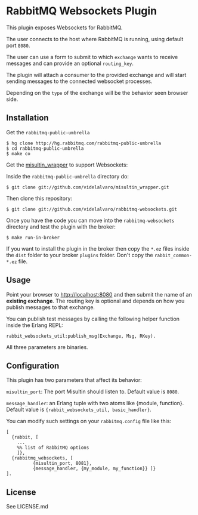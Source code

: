# RabbitMQ Websockets Plugin #

This plugin exposes Websockets for RabbitMQ.

The user connects to the host where RabbitMQ is running, using default port `8080`.

The user can use a form to submit to which `exchange` wants to receive messages and can provide an optional `routing_key`.

The plugin will attach a consumer to the provided exchange and will start sending messages to the connected websocket processes.

Depending on the `type` of the exchange will be the behavior seen browser side.

## Installation ##

Get the `rabbitmq-public-umbrella`

    $ hg clone http://hg.rabbitmq.com/rabbitmq-public-umbrella
    $ cd rabbitmq-public-umbrella
    $ make co

Get the [misultin_wrapper](https://github.com/videlalvaro/misultin_wrapper) to support Websockets:

Inside the `rabbitmq-public-umbrella` directory do:

    $ git clone git://github.com/videlalvaro/misultin_wrapper.git

Then clone this repository:

    $ git clone git://github.com/videlalvaro/rabbitmq-websockets.git

Once you have the code you can move into the `rabbitmq-websockets` directory and test the plugin with the broker:

    $ make run-in-broker

If you want to install the plugin in the broker then copy the `*.ez` files inside the `dist` folder to your broker `plugins` folder. Don't copy the `rabbit_common-*.ez` file.

## Usage ##

Point your browser to [http://localhost:8080](http://localhost:8080) and then submit the name of an __existing exchange__. The routing key is optional and depends on how you publish messages to that exchange.

You can publish test messages by calling the following helper function inside the Erlang REPL:

    rabbit_websockets_util:publish_msg(Exchange, Msg, RKey).

All three parameters are binaries.

## Configuration ##

This plugin has two parameters that affect its behavior:

`misultin_port`: The port Misultin should listen to. Default value is `8080`.

`message_handler`: an Erlang tuple with two atoms like {module, function}. Default value is `{rabbit_websockets_util, basic_handler}`.

You can modify such settings on your `rabbitmq.config` file like this:

    [
      {rabbit, [
        ...
        %% list of RabbitMQ options
        ]},
      {rabbitmq_websockets, [
              {misultin_port, 8081},
              {message_handler, {my_module, my_function}} ]}
    ].

## License ##

See LICENSE.md